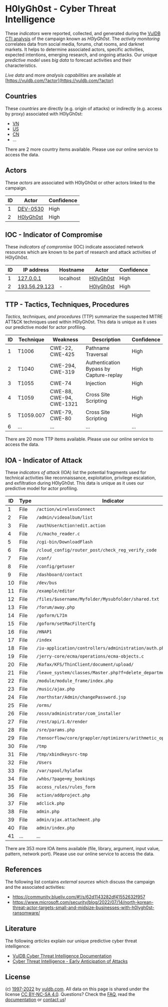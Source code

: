 # H0lyGh0st - Cyber Threat Intelligence

These _indicators_ were reported, collected, and generated during the [VulDB CTI analysis](https://vuldb.com/?kb.cti) of the campaign known as _H0lyGh0st_. The _activity monitoring_ correlates data from social media, forums, chat rooms, and darknet markets. It helps to determine associated actors, specific activities, expected intentions, emerging research, and ongoing attacks. Our unique _predictive model_ uses _big data_ to forecast activities and their characteristics.

_Live data_ and more _analysis capabilities_ are available at [https://vuldb.com/?actor](https://vuldb.com/?actor)

## Countries

These _countries_ are directly (e.g. origin of attacks) or indirectly (e.g. access by proxy) associated with H0lyGh0st:

* [VN](https://vuldb.com/?country.vn)
* [US](https://vuldb.com/?country.us)
* [CN](https://vuldb.com/?country.cn)
* ...

There are 2 more country items available. Please use our online service to access the data.

## Actors

These _actors_ are associated with H0lyGh0st or other actors linked to the campaign.

ID | Actor | Confidence
-- | ----- | ----------
1 | [DEV-0530](https://vuldb.com/?actor.dev-0530) | High
2 | [H0lyGh0st](https://vuldb.com/?actor.h0lygh0st) | High

## IOC - Indicator of Compromise

These _indicators of compromise_ (IOC) indicate associated network resources which are known to be part of research and attack activities of H0lyGh0st.

ID | IP address | Hostname | Actor | Confidence
-- | ---------- | -------- | ----- | ----------
1 | [127.0.0.1](https://vuldb.com/?ip.127.0.0.1) | localhost | [H0lyGh0st](https://vuldb.com/?actor.h0lygh0st) | High
2 | [193.56.29.123](https://vuldb.com/?ip.193.56.29.123) | - | [H0lyGh0st](https://vuldb.com/?actor.h0lygh0st) | High

## TTP - Tactics, Techniques, Procedures

_Tactics, techniques, and procedures_ (TTP) summarize the suspected MITRE ATT&CK techniques used within H0lyGh0st. This data is unique as it uses our predictive model for actor profiling.

ID | Technique | Weakness | Description | Confidence
-- | --------- | -------- | ----------- | ----------
1 | T1006 | CWE-22, CWE-425 | Pathname Traversal | High
2 | T1040 | CWE-294, CWE-319 | Authentication Bypass by Capture-replay | High
3 | T1055 | CWE-74 | Injection | High
4 | T1059 | CWE-88, CWE-94, CWE-1321 | Cross Site Scripting | High
5 | T1059.007 | CWE-79, CWE-80 | Cross Site Scripting | High
6 | ... | ... | ... | ...

There are 20 more TTP items available. Please use our online service to access the data.

## IOA - Indicator of Attack

These _indicators of attack_ (IOA) list the potential fragments used for technical activities like reconnaissance, exploitation, privilege escalation, and exfiltration during H0lyGh0st. This data is unique as it uses our predictive model for actor profiling.

ID | Type | Indicator | Confidence
-- | ---- | --------- | ----------
1 | File | `/action/wirelessConnect` | High
2 | File | `/admin/videoalbum/list` | High
3 | File | `/authUserAction!edit.action` | High
4 | File | `/c/macho_reader.c` | High
5 | File | `/cgi-bin/DownloadFlash` | High
6 | File | `/cloud_config/router_post/check_reg_verify_code` | High
7 | File | `/conf/` | Low
8 | File | `/config/getuser` | High
9 | File | `/dashboard/contact` | High
10 | File | `/dev/bus` | Medium
11 | File | `/example/editor` | High
12 | File | `/files/$username/Myfolder/Mysubfolder/shared.txt` | High
13 | File | `/forum/away.php` | High
14 | File | `/goform/L7Im` | Medium
15 | File | `/goform/setMacFilterCfg` | High
16 | File | `/HNAP1` | Low
17 | File | `/index` | Low
18 | File | `/iu-application/controllers/administration/auth.php` | High
19 | File | `/jerry-core/ecma/operations/ecma-objects.c` | High
20 | File | `/Kofax/KFS/ThinClient/document/upload/` | High
21 | File | `/leave_system/classes/Master.php?f=delete_department` | High
22 | File | `/module/module_frame/index.php` | High
23 | File | `/music/ajax.php` | High
24 | File | `/northstar/Admin/changePassword.jsp` | High
25 | File | `/orms/` | Low
26 | File | `/ossn/administrator/com_installer` | High
27 | File | `/rest/api/1.0/render` | High
28 | File | `/sre/params.php` | High
29 | File | `/tensorflow/core/grappler/optimizers/arithmetic_optimizer.cc` | High
30 | File | `/tmp` | Low
31 | File | `/tmp/xbindkeysrc-tmp` | High
32 | File | `/Users` | Low
33 | File | `/var/spool/hylafax` | High
34 | File | `/whbs/?page=my_bookings` | High
35 | File | `access_rules/rules_form` | High
36 | File | `action/addproject.php` | High
37 | File | `adclick.php` | Medium
38 | File | `admin.php` | Medium
39 | File | `admin/ajax.attachment.php` | High
40 | File | `admin/index.php` | High
41 | ... | ... | ...

There are 353 more IOA items available (file, library, argument, input value, pattern, network port). Please use our online service to access the data.

## References

The following list contains _external sources_ which discuss the campaign and the associated activities:

* https://community.blueliv.com/#!/s/62d1143282df41552632f957
* https://www.microsoft.com/security/blog/2022/07/14/north-korean-threat-actor-targets-small-and-midsize-businesses-with-h0lygh0st-ransomware/

## Literature

The following _articles_ explain our unique predictive cyber threat intelligence:

* [VulDB Cyber Threat Intelligence Documentation](https://vuldb.com/?kb.cti)
* [Cyber Threat Intelligence - Early Anticipation of Attacks](https://www.scip.ch/en/?labs.20201022)

## License

(c) [1997-2022](https://vuldb.com/?kb.changelog) by [vuldb.com](https://vuldb.com/?kb.about). All data on this page is shared under the license [CC BY-NC-SA 4.0](https://creativecommons.org/licenses/by-nc-sa/4.0/). Questions? Check the [FAQ](https://vuldb.com/?kb.faq), read the [documentation](https://vuldb.com/?kb) or [contact us](https://vuldb.com/?contact)!
